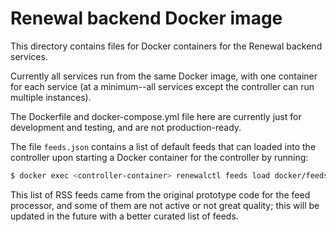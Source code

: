 # Renewal backend Docker image

This directory contains files for Docker containers for the Renewal backend
services.

Currently all services run from the same Docker image, with one container
for each service (at a minimum--all services except the controller can run
multiple instances).

The Dockerfile and docker-compose.yml file here are currently just for
development and testing, and are not production-ready.

The file `feeds.json` contains a list of default feeds that can loaded into
the controller upon starting a Docker container for the controller by
running:

```bash
$ docker exec <controller-container> renewalctl feeds load docker/feeds.json
```

This list of RSS feeds came from the original prototype code for the feed
processor, and some of them are not active or not great quality; this will
be updated in the future with a better curated list of feeds.

